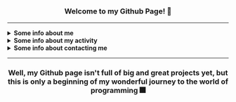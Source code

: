 <h3 align="center">Welcome to my Github Page! 👋</h3>

***

<details><summary><strong>Some info about me</strong></summary><p>

- 🙋‍♂️ My name is **Vladislav** *(Владислав)*
-  🎂 I'm **17** years old
   - 📆 I celebrate my birthday on **June 22**
- 🏠 I'm currently living in **Gomel, Belarus** *(My hometown)*
  - 🚄 I dream of moving to **St. Petersburg, Russia**
- 🏫 I am currently studying at **Gomel State University**
  - **Faculty:** Mathematics and Programming Technologies
  - **Specialty:** Applied Informatics
- 🗣 My primary language is **Russian**, but in most cases I can speak **English**
- 💕 I am very passionate about **music** and **mobile photography**, as well as **creating beautiful websites** and **interesting design projects**
- 👨‍🎓 Joined the **Github Student Developer Pack** on **October 1**

</p></details>

<details><summary><strong>Some info about my activity</strong></summary><p>

- 🔭 I’m currently working on **secondthunder-py-bot** project
- 📚 I'm currently learning:
  - **Python** *(Currently using for new version of my bot)*
  - **SQL** *(For using in new version of my bot)*
- ⌛ Currently nothing set on hold
- 🌱 I’m want to learn in future:
  - **HTML + CSS (Intermediate)** *(Mostly for quickly creating great websites)*
  - **JavaScript + Node.js**
  - **JavaScript Things**
    - **TypeScript** *(To enhance JavaScript power)*
    - **Electron, React, Angular.js, Vue** *(For making something interesting)*
  - **C++** *(Was impressed by the flexibility and nativeness of the language)*
  - **Ren'Py** *(Yep, I was inspired by DDLC in 2020 -_- and want to create some VN)*
- 🏆 I'm currently finished learning:
   - **Pascal** *(Not a personal choice, but my university requirement)*
- 🛠 I'm currently have such projects:
  - ***{Archived}*** [**Scroball X**](https://github.com/SecondThundeR/Scroball-X) — Fork of [Scroball](https://github.com/peterjosling/scroball) by Peter Josling, where I made some changes to provide Material Theme 2, Adless UI, Dark Theme and many other visual improvements
  - [**DokiDoki-RenPy**](https://github.com/SecondThundeR/DokiDoki-RenPy) — Decompile of Doki Doki Literature Club for internal use in RenPy Launcher, e.g. modification or self-learning *(Because code of DDLC is awesome, even in our time)*
    - But, in the vastness of Github is full of decompiled code of this game, what is the advantage of your repository?
      - To begin with, I organized the necessary files and deleted unnecessary folders that are not used when interacting with the game in RenPy
      - The code was formatted for best readability when editing
      - And...here's a pretty nice README ;)
  - [**secondthunder-js-bot**](https://github.com/SecondThundeR/secondthunder-js-bot) — Some random bot for Discord which was created just for fun and for some educational purposes *(Made with Discord.js library)*
  - ***{Temporary archived}*** [**My Landing Page**](https://secondthunder.github.io) — Despite the fact that the site is ready, I am constantly adding something new and interesting
  - **Figma Projects:**
    - [**OrbitReader**](https://www.figma.com/file/GsnLhc0IVJnofPt6yw3JZW/Orbit) — A quick sketch for one unreleased app
    - [**Project Delta**](https://www.figma.com/file/Sk8zK5CWB7XjqRE0Uq5T04/Project-Delta?node-id=7%3A3917) — Sketch and ideas for interesting player design

</p></details>

<details><summary><strong>Some info about contacting me</strong></summary><p>

- 🌍 Websites, where you can find me:
  - **[Twitter](https://twitter.com/scndthndr)** *(Don't even try to find an amazing tweets here. I'm using Twitter more for lurking)*
  - **[Instagram](https://instagram.com/AwayFromGalaxy)** *(Here I'm posting my pictures (Not regularly but sometimes))*
  - **[VK](https://vk.com/secondthunder)** *(My page in VK, Russian social site)*
  - **[Last.fm](https://last.fm/user/AwayFromGalaxy)** *(Here you can find what I'm listening right now and explore what I have been listening to during the entire creation of my account)*
  - **[Spotify](https://open.spotify.com/user/secondthunder)** *(Just my social page on Spotify. Feel free to follow me and listen to my self curated playlist at the bottom of the page)*
  - **Discord : SecondThundeR#4467** *(Place where I am most of the time)*
  - *The list is not over yet (Perhaps it will be updated when I remember some more links.)*

- 📫 The best way you can reach me:
  - 📧 **Email - awayfromgalaxy@gmail.com** *(Checking regularly per day)*
  - ✈ **[Telegram](https://t.me/secondthunder)** *(Don't be shy to write to me first)*
  - 🕖 My active time: **From 10 A.M. till 11 P.M.**

</p></details>

***

<h3 align="center">Well, my Github page isn't full of big and great projects yet, but this is only a beginning of my wonderful journey to the world of programming 🎆</h3>
